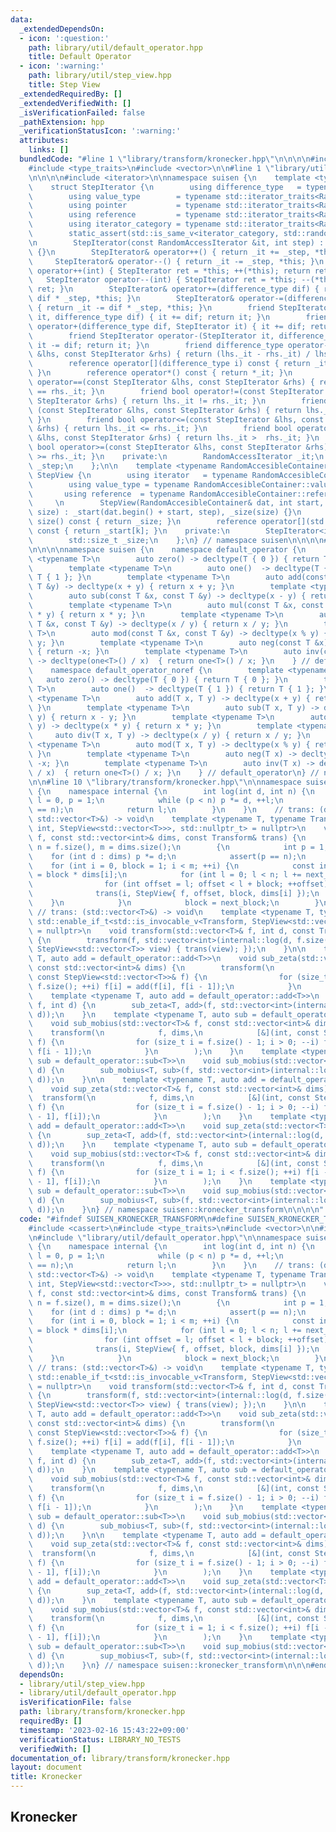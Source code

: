 ```yaml
---
data:
  _extendedDependsOn:
  - icon: ':question:'
    path: library/util/default_operator.hpp
    title: Default Operator
  - icon: ':warning:'
    path: library/util/step_view.hpp
    title: Step View
  _extendedRequiredBy: []
  _extendedVerifiedWith: []
  _isVerificationFailed: false
  _pathExtension: hpp
  _verificationStatusIcon: ':warning:'
  attributes:
    links: []
  bundledCode: "#line 1 \"library/transform/kronecker.hpp\"\n\n\n\n#include <cassert>\n\
    #include <type_traits>\n#include <vector>\n\n#line 1 \"library/util/step_view.hpp\"\
    \n\n\n\n#include <iterator>\n\nnamespace suisen {\n    template <typename RandomAccessIterator>\n\
    \    struct StepIterator {\n        using difference_type   = typename std::iterator_traits<RandomAccessIterator>::difference_type;\n\
    \        using value_type        = typename std::iterator_traits<RandomAccessIterator>::value_type;\n\
    \        using pointer           = typename std::iterator_traits<RandomAccessIterator>::pointer;\n\
    \        using reference         = typename std::iterator_traits<RandomAccessIterator>::reference;\n\
    \        using iterator_category = typename std::iterator_traits<RandomAccessIterator>::iterator_category;\n\
    \        static_assert(std::is_same_v<iterator_category, std::random_access_iterator_tag>);\n\
    \n        StepIterator(const RandomAccessIterator &it, int step) : _it(it), _step(step)\
    \ {}\n        StepIterator& operator++() { return _it += _step, *this; }\n   \
    \     StepIterator& operator--() { return _it -= _step, *this; }\n        StepIterator\
    \ operator++(int) { StepIterator ret = *this; ++(*this); return ret; }\n     \
    \   StepIterator operator--(int) { StepIterator ret = *this; --(*this); return\
    \ ret; }\n        StepIterator& operator+=(difference_type dif) { return _it +=\
    \ dif * _step, *this; }\n        StepIterator& operator-=(difference_type dif)\
    \ { return _it -= dif * _step, *this; }\n        friend StepIterator operator+(StepIterator\
    \ it, difference_type dif) { it += dif; return it; }\n        friend StepIterator\
    \ operator+(difference_type dif, StepIterator it) { it += dif; return it; }\n\
    \        friend StepIterator operator-(StepIterator it, difference_type dif) {\
    \ it -= dif; return it; }\n        friend difference_type operator-(const StepIterator\
    \ &lhs, const StepIterator &rhs) { return (lhs._it - rhs._it) / lhs._step; }\n\
    \        reference operator[](difference_type i) const { return _it[i * _step];\
    \ }\n        reference operator*() const { return *_it; }\n        friend bool\
    \ operator==(const StepIterator &lhs, const StepIterator &rhs) { return lhs._it\
    \ == rhs._it; }\n        friend bool operator!=(const StepIterator &lhs, const\
    \ StepIterator &rhs) { return lhs._it != rhs._it; }\n        friend bool operator<\
    \ (const StepIterator &lhs, const StepIterator &rhs) { return lhs._it <  rhs._it;\
    \ }\n        friend bool operator<=(const StepIterator &lhs, const StepIterator\
    \ &rhs) { return lhs._it <= rhs._it; }\n        friend bool operator> (const StepIterator\
    \ &lhs, const StepIterator &rhs) { return lhs._it >  rhs._it; }\n        friend\
    \ bool operator>=(const StepIterator &lhs, const StepIterator &rhs) { return lhs._it\
    \ >= rhs._it; }\n    private:\n        RandomAccessIterator _it;\n        int\
    \ _step;\n    };\n\n    template <typename RandomAccesibleContainer>\n    struct\
    \ StepView {\n        using iterator   = typename RandomAccesibleContainer::iterator;\n\
    \        using value_type = typename RandomAccesibleContainer::value_type;\n \
    \       using reference  = typename RandomAccesibleContainer::reference;\n   \
    \     \n        StepView(RandomAccesibleContainer& dat, int start, int step, int\
    \ size) : _start(dat.begin() + start, step), _size(size) {}\n        std::size_t\
    \ size() const { return _size; }\n        reference operator[](std::size_t k)\
    \ const { return _start[k]; }\n    private:\n        StepIterator<iterator> _start;\n\
    \        std::size_t _size;\n    };\n} // namespace suisen\n\n\n\n#line 1 \"library/util/default_operator.hpp\"\
    \n\n\n\nnamespace suisen {\n    namespace default_operator {\n        template\
    \ <typename T>\n        auto zero() -> decltype(T { 0 }) { return T { 0 }; }\n\
    \        template <typename T>\n        auto one()  -> decltype(T { 1 }) { return\
    \ T { 1 }; }\n        template <typename T>\n        auto add(const T &x, const\
    \ T &y) -> decltype(x + y) { return x + y; }\n        template <typename T>\n\
    \        auto sub(const T &x, const T &y) -> decltype(x - y) { return x - y; }\n\
    \        template <typename T>\n        auto mul(const T &x, const T &y) -> decltype(x\
    \ * y) { return x * y; }\n        template <typename T>\n        auto div(const\
    \ T &x, const T &y) -> decltype(x / y) { return x / y; }\n        template <typename\
    \ T>\n        auto mod(const T &x, const T &y) -> decltype(x % y) { return x %\
    \ y; }\n        template <typename T>\n        auto neg(const T &x) -> decltype(-x)\
    \ { return -x; }\n        template <typename T>\n        auto inv(const T &x)\
    \ -> decltype(one<T>() / x)  { return one<T>() / x; }\n    } // default_operator\n\
    \    namespace default_operator_noref {\n        template <typename T>\n     \
    \   auto zero() -> decltype(T { 0 }) { return T { 0 }; }\n        template <typename\
    \ T>\n        auto one()  -> decltype(T { 1 }) { return T { 1 }; }\n        template\
    \ <typename T>\n        auto add(T x, T y) -> decltype(x + y) { return x + y;\
    \ }\n        template <typename T>\n        auto sub(T x, T y) -> decltype(x -\
    \ y) { return x - y; }\n        template <typename T>\n        auto mul(T x, T\
    \ y) -> decltype(x * y) { return x * y; }\n        template <typename T>\n   \
    \     auto div(T x, T y) -> decltype(x / y) { return x / y; }\n        template\
    \ <typename T>\n        auto mod(T x, T y) -> decltype(x % y) { return x % y;\
    \ }\n        template <typename T>\n        auto neg(T x) -> decltype(-x) { return\
    \ -x; }\n        template <typename T>\n        auto inv(T x) -> decltype(one<T>()\
    \ / x)  { return one<T>() / x; }\n    } // default_operator\n} // namespace suisen\n\
    \n\n#line 10 \"library/transform/kronecker.hpp\"\n\nnamespace suisen::kronecker_transform\
    \ {\n    namespace internal {\n        int log(int d, int n) {\n            int\
    \ l = 0, p = 1;\n            while (p < n) p *= d, ++l;\n            assert(p\
    \ == n);\n            return l;\n        }\n    }\n    // trans: (dimension id,\
    \ std::vector<T>&) -> void\n    template <typename T, typename Transform, std::enable_if_t<std::is_invocable_v<Transform,\
    \ int, StepView<std::vector<T>>>, std::nullptr_t> = nullptr>\n    void transform(std::vector<T>&\
    \ f, const std::vector<int>& dims, const Transform& trans) {\n        const int\
    \ n = f.size(), m = dims.size();\n        {\n            int p = 1;\n        \
    \    for (int d : dims) p *= d;\n            assert(p == n);\n        }\n    \
    \    for (int i = 0, block = 1; i < m; ++i) {\n            const int next_block\
    \ = block * dims[i];\n            for (int l = 0; l < n; l += next_block) {\n\
    \                for (int offset = l; offset < l + block; ++offset) {\n      \
    \              trans(i, StepView{ f, offset, block, dims[i] });\n            \
    \    }\n            }\n            block = next_block;\n        }\n    }\n   \
    \ // trans: (std::vector<T>&) -> void\n    template <typename T, typename Transform,\
    \ std::enable_if_t<std::is_invocable_v<Transform, StepView<std::vector<T>>>, std::nullptr_t>\
    \ = nullptr>\n    void transform(std::vector<T>& f, int d, const Transform& trans)\
    \ {\n        transform(f, std::vector<int>(internal::log(d, f.size()), d), [&trans](int,\
    \ StepView<std::vector<T>> view) { trans(view); });\n    }\n\n    template <typename\
    \ T, auto add = default_operator::add<T>>\n    void sub_zeta(std::vector<T>& f,\
    \ const std::vector<int>& dims) {\n        transform(\n            f, dims, [&](int,\
    \ const StepView<std::vector<T>>& f) {\n                for (size_t i = 1; i <\
    \ f.size(); ++i) f[i] = add(f[i], f[i - 1]);\n            }\n        );\n    }\n\
    \    template <typename T, auto add = default_operator::add<T>>\n    void sub_zeta(std::vector<T>&\
    \ f, int d) {\n        sub_zeta<T, add>(f, std::vector<int>(internal::log(d, f.size()),\
    \ d));\n    }\n    template <typename T, auto sub = default_operator::sub<T>>\n\
    \    void sub_mobius(std::vector<T>& f, const std::vector<int>& dims) {\n    \
    \    transform(\n            f, dims,\n            [&](int, const StepView<std::vector<T>>&\
    \ f) {\n                for (size_t i = f.size() - 1; i > 0; --i) f[i] = sub(f[i],\
    \ f[i - 1]);\n            }\n        );\n    }\n    template <typename T, auto\
    \ sub = default_operator::sub<T>>\n    void sub_mobius(std::vector<T>& f, int\
    \ d) {\n        sub_mobius<T, sub>(f, std::vector<int>(internal::log(d, f.size()),\
    \ d));\n    }\n\n    template <typename T, auto add = default_operator::add<T>>\n\
    \    void sup_zeta(std::vector<T>& f, const std::vector<int>& dims) {\n      \
    \  transform(\n            f, dims,\n            [&](int, const StepView<std::vector<T>>&\
    \ f) {\n                for (size_t i = f.size() - 1; i > 0; --i) f[i - 1] = add(f[i\
    \ - 1], f[i]);\n            }\n        );\n    }\n    template <typename T, auto\
    \ add = default_operator::add<T>>\n    void sup_zeta(std::vector<T>& f, int d)\
    \ {\n        sup_zeta<T, add>(f, std::vector<int>(internal::log(d, f.size()),\
    \ d));\n    }\n    template <typename T, auto sub = default_operator::sub<T>>\n\
    \    void sup_mobius(std::vector<T>& f, const std::vector<int>& dims) {\n    \
    \    transform(\n            f, dims,\n            [&](int, const StepView<std::vector<T>>&\
    \ f) {\n                for (size_t i = 1; i < f.size(); ++i) f[i - 1] = sub(f[i\
    \ - 1], f[i]);\n            }\n        );\n    }\n    template <typename T, auto\
    \ sub = default_operator::sub<T>>\n    void sup_mobius(std::vector<T>& f, int\
    \ d) {\n        sup_mobius<T, sub>(f, std::vector<int>(internal::log(d, f.size()),\
    \ d));\n    }\n} // namespace suisen::kronecker_transform\n\n\n\n"
  code: "#ifndef SUISEN_KRONECKER_TRANSFORM\n#define SUISEN_KRONECKER_TRANSFORM\n\n\
    #include <cassert>\n#include <type_traits>\n#include <vector>\n\n#include \"library/util/step_view.hpp\"\
    \n#include \"library/util/default_operator.hpp\"\n\nnamespace suisen::kronecker_transform\
    \ {\n    namespace internal {\n        int log(int d, int n) {\n            int\
    \ l = 0, p = 1;\n            while (p < n) p *= d, ++l;\n            assert(p\
    \ == n);\n            return l;\n        }\n    }\n    // trans: (dimension id,\
    \ std::vector<T>&) -> void\n    template <typename T, typename Transform, std::enable_if_t<std::is_invocable_v<Transform,\
    \ int, StepView<std::vector<T>>>, std::nullptr_t> = nullptr>\n    void transform(std::vector<T>&\
    \ f, const std::vector<int>& dims, const Transform& trans) {\n        const int\
    \ n = f.size(), m = dims.size();\n        {\n            int p = 1;\n        \
    \    for (int d : dims) p *= d;\n            assert(p == n);\n        }\n    \
    \    for (int i = 0, block = 1; i < m; ++i) {\n            const int next_block\
    \ = block * dims[i];\n            for (int l = 0; l < n; l += next_block) {\n\
    \                for (int offset = l; offset < l + block; ++offset) {\n      \
    \              trans(i, StepView{ f, offset, block, dims[i] });\n            \
    \    }\n            }\n            block = next_block;\n        }\n    }\n   \
    \ // trans: (std::vector<T>&) -> void\n    template <typename T, typename Transform,\
    \ std::enable_if_t<std::is_invocable_v<Transform, StepView<std::vector<T>>>, std::nullptr_t>\
    \ = nullptr>\n    void transform(std::vector<T>& f, int d, const Transform& trans)\
    \ {\n        transform(f, std::vector<int>(internal::log(d, f.size()), d), [&trans](int,\
    \ StepView<std::vector<T>> view) { trans(view); });\n    }\n\n    template <typename\
    \ T, auto add = default_operator::add<T>>\n    void sub_zeta(std::vector<T>& f,\
    \ const std::vector<int>& dims) {\n        transform(\n            f, dims, [&](int,\
    \ const StepView<std::vector<T>>& f) {\n                for (size_t i = 1; i <\
    \ f.size(); ++i) f[i] = add(f[i], f[i - 1]);\n            }\n        );\n    }\n\
    \    template <typename T, auto add = default_operator::add<T>>\n    void sub_zeta(std::vector<T>&\
    \ f, int d) {\n        sub_zeta<T, add>(f, std::vector<int>(internal::log(d, f.size()),\
    \ d));\n    }\n    template <typename T, auto sub = default_operator::sub<T>>\n\
    \    void sub_mobius(std::vector<T>& f, const std::vector<int>& dims) {\n    \
    \    transform(\n            f, dims,\n            [&](int, const StepView<std::vector<T>>&\
    \ f) {\n                for (size_t i = f.size() - 1; i > 0; --i) f[i] = sub(f[i],\
    \ f[i - 1]);\n            }\n        );\n    }\n    template <typename T, auto\
    \ sub = default_operator::sub<T>>\n    void sub_mobius(std::vector<T>& f, int\
    \ d) {\n        sub_mobius<T, sub>(f, std::vector<int>(internal::log(d, f.size()),\
    \ d));\n    }\n\n    template <typename T, auto add = default_operator::add<T>>\n\
    \    void sup_zeta(std::vector<T>& f, const std::vector<int>& dims) {\n      \
    \  transform(\n            f, dims,\n            [&](int, const StepView<std::vector<T>>&\
    \ f) {\n                for (size_t i = f.size() - 1; i > 0; --i) f[i - 1] = add(f[i\
    \ - 1], f[i]);\n            }\n        );\n    }\n    template <typename T, auto\
    \ add = default_operator::add<T>>\n    void sup_zeta(std::vector<T>& f, int d)\
    \ {\n        sup_zeta<T, add>(f, std::vector<int>(internal::log(d, f.size()),\
    \ d));\n    }\n    template <typename T, auto sub = default_operator::sub<T>>\n\
    \    void sup_mobius(std::vector<T>& f, const std::vector<int>& dims) {\n    \
    \    transform(\n            f, dims,\n            [&](int, const StepView<std::vector<T>>&\
    \ f) {\n                for (size_t i = 1; i < f.size(); ++i) f[i - 1] = sub(f[i\
    \ - 1], f[i]);\n            }\n        );\n    }\n    template <typename T, auto\
    \ sub = default_operator::sub<T>>\n    void sup_mobius(std::vector<T>& f, int\
    \ d) {\n        sup_mobius<T, sub>(f, std::vector<int>(internal::log(d, f.size()),\
    \ d));\n    }\n} // namespace suisen::kronecker_transform\n\n\n#endif // SUISEN_KRONECKER_TRANSFORM\n"
  dependsOn:
  - library/util/step_view.hpp
  - library/util/default_operator.hpp
  isVerificationFile: false
  path: library/transform/kronecker.hpp
  requiredBy: []
  timestamp: '2023-02-16 15:43:22+09:00'
  verificationStatus: LIBRARY_NO_TESTS
  verifiedWith: []
documentation_of: library/transform/kronecker.hpp
layout: document
title: Kronecker
---
```

## Kronecker
